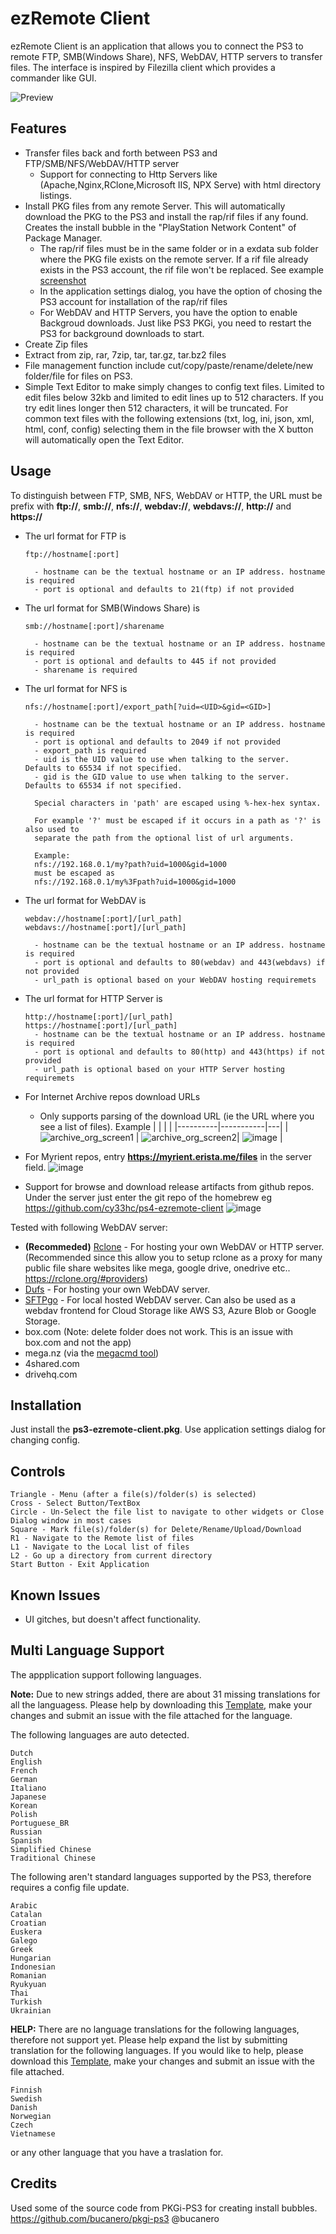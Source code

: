 # ezRemote Client

ezRemote Client is an application that allows you to connect the PS3 to remote FTP, SMB(Windows Share), NFS, WebDAV, HTTP servers to transfer files. The interface is inspired by Filezilla client which provides a commander like GUI.

![Preview](/screenshot.jpg)

## Features
 - Transfer files back and forth between PS3 and FTP/SMB/NFS/WebDAV/HTTP server
   - Support for connecting to Http Servers like (Apache,Nginx,RClone,Microsoft IIS, NPX Serve) with html directory listings. 
 - Install PKG files from any remote Server. This will automatically download the PKG to the PS3 and install the rap/rif files if any found. Creates the install bubble in the "PlayStation Network Content" of Package Manager.
   - The rap/rif files must be in the same folder or in a exdata sub folder where the PKG file exists on the remote server. If a rif file already exists in the PS3 account, the rif file won't be replaced. See example [screenshot](https://github.com/cy33hc/ps3-ezremote-client/blob/master/rap_rif_example.png)
   - In the application settings dialog, you have the option of chosing the PS3 account for installation of the rap/rif files
   - For WebDAV and HTTP Servers, you have the option to enable Backgroud downloads. Just like PS3 PKGi, you need to restart the PS3 for background downloads to start.
 - Create Zip files
 - Extract from zip, rar, 7zip, tar, tar.gz, tar.bz2 files
 - File management function include cut/copy/paste/rename/delete/new folder/file for files on PS3.
 - Simple Text Editor to make simply changes to config text files. Limited to edit files below 32kb and limited to edit lines up to 512 characters. If you try edit lines longer then 512 characters, it will be truncated. For common text files with the following extensions (txt, log, ini, json, xml, html, conf, config) selecting them in the file browser with the X button will automatically open the Text Editor.

## Usage
To distinguish between FTP, SMB, NFS, WebDAV or HTTP, the URL must be prefix with **ftp://**, **smb://**, **nfs://**, **webdav://**, **webdavs://**, **http://** and **https://**

 - The url format for FTP is
   ```
   ftp://hostname[:port]

     - hostname can be the textual hostname or an IP address. hostname is required
     - port is optional and defaults to 21(ftp) if not provided
   ```

 - The url format for SMB(Windows Share) is
   ```
   smb://hostname[:port]/sharename

     - hostname can be the textual hostname or an IP address. hostname is required
     - port is optional and defaults to 445 if not provided
     - sharename is required
   ```

 - The url format for NFS is
   ```
   nfs://hostname[:port]/export_path[?uid=<UID>&gid=<GID>]

     - hostname can be the textual hostname or an IP address. hostname is required
     - port is optional and defaults to 2049 if not provided
     - export_path is required
     - uid is the UID value to use when talking to the server. Defaults to 65534 if not specified.
     - gid is the GID value to use when talking to the server. Defaults to 65534 if not specified.

     Special characters in 'path' are escaped using %-hex-hex syntax.

     For example '?' must be escaped if it occurs in a path as '?' is also used to
     separate the path from the optional list of url arguments.

     Example:
     nfs://192.168.0.1/my?path?uid=1000&gid=1000
     must be escaped as
     nfs://192.168.0.1/my%3Fpath?uid=1000&gid=1000
   ```

 - The url format for WebDAV is
   ```
   webdav://hostname[:port]/[url_path]
   webdavs://hostname[:port]/[url_path]

     - hostname can be the textual hostname or an IP address. hostname is required
     - port is optional and defaults to 80(webdav) and 443(webdavs) if not provided
     - url_path is optional based on your WebDAV hosting requiremets
   ```

- The url format for HTTP Server is
   ```
   http://hostname[:port]/[url_path]
   https://hostname[:port]/[url_path]
     - hostname can be the textual hostname or an IP address. hostname is required
     - port is optional and defaults to 80(http) and 443(https) if not provided
     - url_path is optional based on your HTTP Server hosting requiremets
   ```

- For Internet Archive repos download URLs
  - Only supports parsing of the download URL (ie the URL where you see a list of files). Example
    |      |           |  |
    |----------|-----------|---|
    | ![archive_org_screen1](https://github.com/user-attachments/assets/b129b6cf-b938-4d7c-a3fa-61e1c633c1f6) | ![archive_org_screen2](https://github.com/user-attachments/assets/646106d1-e60b-4b35-b153-3475182df968)| ![image](https://github.com/user-attachments/assets/cad94de8-a694-4ef5-92a8-b87468e30adb) |

- For Myrient repos, entry **https://myrient.erista.me/files** in the server field.
  ![image](https://github.com/user-attachments/assets/b80e2bec-b8cc-4acc-9ab6-7b0dc4ef20e6)

- Support for browse and download  release artifacts from github repos. Under the server just enter the git repo of the homebrew eg https://github.com/cy33hc/ps4-ezremote-client
  ![image](https://github.com/user-attachments/assets/f8e931ea-f1d1-4af8-aed5-b0dfe661a230)

Tested with following WebDAV server:
 - **(Recommeded)** [Rclone](https://rclone.org/) - For hosting your own WebDAV or HTTP server. (Recommended since this allow you to setup rclone as a proxy for many public file share websites like mega, google drive, onedrive etc.. https://rclone.org/#providers)
 - [Dufs](https://github.com/sigoden/dufs) - For hosting your own WebDAV server.
 - [SFTPgo](https://github.com/drakkan/sftpgo) - For local hosted WebDAV server. Can also be used as a webdav frontend for Cloud Storage like AWS S3, Azure Blob or Google Storage.
 - box.com (Note: delete folder does not work. This is an issue with box.com and not the app)
 - mega.nz (via the [megacmd tool](https://mega.io/cmd))
 - 4shared.com
 - drivehq.com

## Installation
Just install the **ps3-ezremote-client.pkg**. Use application settings dialog for changing config.

## Controls
```
Triangle - Menu (after a file(s)/folder(s) is selected)
Cross - Select Button/TextBox
Circle - Un-Select the file list to navigate to other widgets or Close Dialog window in most cases
Square - Mark file(s)/folder(s) for Delete/Rename/Upload/Download
R1 - Navigate to the Remote list of files
L1 - Navigate to the Local list of files
L2 - Go up a directory from current directory
Start Button - Exit Application
```

## Known Issues
- UI gitches, but doesn't affect functionality.

## Multi Language Support
The appplication support following languages.

**Note:** Due to new strings added, there are about 31 missing translations for all the languagess. Please help by downloading this [Template](https://github.com/cy33hc/ps3-ezremote-client/blob/master/pkgfiles/USRDIR/langs/English.ini), make your changes and submit an issue with the file attached for the language.

The following languages are auto detected.
```
Dutch
English
French
German
Italiano
Japanese
Korean
Polish
Portuguese_BR
Russian
Spanish
Simplified Chinese
Traditional Chinese
```

The following aren't standard languages supported by the PS3, therefore requires a config file update.
```
Arabic
Catalan
Croatian
Euskera
Galego
Greek
Hungarian
Indonesian
Romanian
Ryukyuan
Thai
Turkish
Ukrainian
```

**HELP:** There are no language translations for the following languages, therefore not support yet. Please help expand the list by submitting translation for the following languages. If you would like to help, please download this [Template](https://github.com/cy33hc/ps3-ezremote-client/blob/master/pkgfiles/USRDIR/langs/English.ini), make your changes and submit an issue with the file attached.
```
Finnish
Swedish
Danish
Norwegian
Czech
Vietnamese
```
or any other language that you have a traslation for.

## Credits
Used some of the source code from PKGi-PS3 for creating install bubbles. https://github.com/bucanero/pkgi-ps3
@bucanero 

